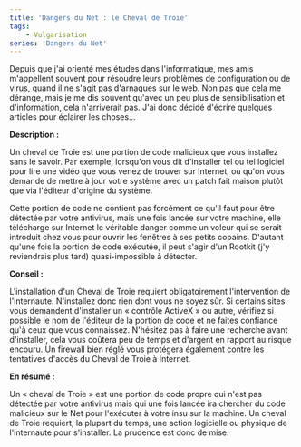 ```yaml
---
title: 'Dangers du Net : le Cheval de Troie'
tags:
    - Vulgarisation
series: 'Dangers du Net'
---
```


Depuis que j'ai orienté mes études dans l'informatique, mes amis m'appellent
souvent pour résoudre leurs problèmes de configuration ou de virus, quand il ne
s'agit pas d'arnaques sur le web. Non pas que cela me dérange, mais je me dis
souvent qu'avec un peu plus de sensibilisation et d'information, cela
n'arriverait pas. J'ai donc décidé d'écrire quelques articles pour éclairer les
choses…

<!-- more -->

**Description&nbsp;:**

Un cheval de Troie est une portion de code malicieux que vous installez sans le
savoir. Par exemple, lorsqu'on vous dit d'installer tel ou tel logiciel pour
lire une vidéo que vous venez de trouver sur Internet, ou qu'on vous demande de
mettre à jour votre système avec un patch fait maison plutôt que via l'éditeur
d'origine du système.

Cette portion de code ne contient pas forcément ce qu'il faut pour être détectée
par votre antivirus, mais une fois lancée sur votre machine, elle télécharge sur
Internet le véritable danger comme un voleur qui se serait introduit chez vous
pour ouvrir les fenêtres à ses petits copains. D'autant qu'une fois la portion
de code exécutée, il peut s'agir d'un Rootkit (j'y reviendrais plus tard)
quasi-impossible à détecter.

**Conseil&nbsp;:**

L'installation d'un Cheval de Troie requiert obligatoirement l'intervention de
l'internaute. N'installez donc rien dont vous ne soyez sûr. Si certains sites
vous demandent d'installer un «&nbsp;contrôle ActiveX&nbsp;» ou autre, vérifiez
si possible le nom de l'éditeur de la portion de code et ne faites confiance
qu'à ceux que vous connaissez. N'hésitez pas à faire une recherche avant
d'installer, cela vous coûtera peu de temps et d'argent en rapport au risque
encouru. Un firewall bien réglé vous protégera également contre les tentatives
d'accès du Cheval de Troie à Internet.

**En résumé&nbsp;:**

Un «&nbsp;cheval de Troie&nbsp;» est une portion de code propre qui n'est pas
détectée par votre antivirus mais qui une fois lancée ira chercher du code
malicieux sur le Net pour l'exécuter à votre insu sur la machine. Un cheval de
Troie requiert, la plupart du temps, une action logicielle ou physique de
l'internaute pour s'installer. La prudence est donc de mise.

